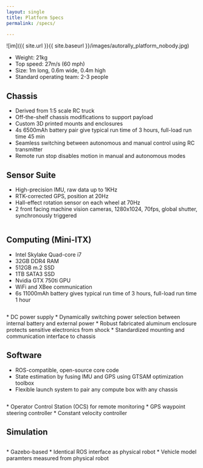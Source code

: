 ```yaml
---
layout: single
title: Platform Specs
permalink: /specs/

---
```


![im]({{ site.url }}{{ site.baseurl }}/images/autorally_platform_nobody.jpg)

  * Weight: 21kg
  * Top speed: 27m/s (60 mph)
  * Size: 1m long, 0.6m wide, 0.4m high
  * Standard operating team: 2-3 people


## Chassis
  * Derived from 1:5 scale RC truck
  * Off-the-shelf chassis modifications to support payload
  * Custom 3D printed mounts and enclosures
  * 4s 6500mAh battery pair give typical run time of 3 hours, full-load run time 45 min
  * Seamless switching between autonomous and manual control using RC transmitter
  * Remote run stop disables motion in manual and autonomous modes

## Sensor Suite
  * High-precision IMU, raw data up to 1KHz
  * RTK-corrected GPS, position at 20Hz
  * Hall-effect rotation sensor on each wheel at 70Hz
  * 2 front facing machine vision cameras, 1280x1024, 70fps, global shutter, synchronously triggered
<figure style="width: 300px" class="align-right">
  <img src="{{ site.url }}{{ site.baseurl }}/images/computeBoxExterior.jpg" alt="">
</figure>

## Computing (Mini-ITX)
  * Intel Skylake Quad-core i7
  * 32GB DDR4 RAM
  * 512GB m.2 SSD
  * 1TB SATA3 SSD
  * Nvidia GTX 750ti GPU
  * WiFi and XBee communication
  * 6s 11000mAh battery gives typical run time of 3 hours, full-load run time 1 hour
<figure style="width: 300px" class="align-right">
  <img src="{{ site.url }}{{ site.baseurl }}/images/computeBoxInterior.jpg" alt="">
</figure>
  * DC power supply
  * Dynamically switching power selection between internal battery and external power
  * Robust fabricated aluminum enclosure protects sensitive electronics from shock
  * Standardized mounting and communication interface to chassis

## Software
  * ROS-compatible, open-source core code
  * State estimation by fusing IMU and GPS using GTSAM optimization toolbox
  * Flexible launch system to pair any compute box with any chassis
<figure style="width: 300px" class="align-right">
  <img src="{{ site.url }}{{ site.baseurl }}/images/autorallyOCS.png" alt="">
</figure>
  * Operator Control Station (OCS) for remote monitoring
  * GPS waypoint steering controller
  * Constant velocity controller

## Simulation
<figure style="width: 500px" class="align-right">
  <img src="{{ site.url }}{{ site.baseurl }}/images/trackSimulation.jpg" alt="">
</figure>
  * Gazebo-based
  * Identical ROS interface as physical robot
  * Vehicle model paramters measured from physical robot
